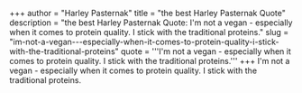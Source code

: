 +++
author = "Harley Pasternak"
title = "the best Harley Pasternak Quote"
description = "the best Harley Pasternak Quote: I'm not a vegan - especially when it comes to protein quality. I stick with the traditional proteins."
slug = "im-not-a-vegan---especially-when-it-comes-to-protein-quality-i-stick-with-the-traditional-proteins"
quote = '''I'm not a vegan - especially when it comes to protein quality. I stick with the traditional proteins.'''
+++
I'm not a vegan - especially when it comes to protein quality. I stick with the traditional proteins.
